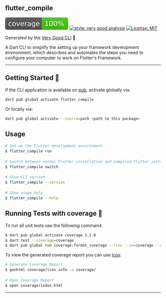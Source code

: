## flutter_compile

![coverage][coverage_badge]
[![style: very good analysis][very_good_analysis_badge]][very_good_analysis_link]
[![License: MIT][license_badge]][license_link]

Generated by the [Very Good CLI][very_good_cli_link] 🤖

A Dart CLI to simplify the setting up your framework development environment, which describes and automates the steps you need to configure your computer to work on Flutter's Framework.

---

## Getting Started 🚀

If the CLI application is available on [pub](https://pub.dev), activate globally via:

```sh
dart pub global activate flutter_compile
```

Or locally via:

```sh
dart pub global activate --source=path <path to this package>
```

## Usage

```sh
# Set up the Flutter development environment
$ flutter_compile run

# Switch between normal Flutter installation and compiled Flutter installation
$ flutter_compile switch

# Show CLI version
$ flutter_compile --version

# Show usage help
$ flutter_compile --help
```

## Running Tests with coverage 🧪

To run all unit tests use the following command:

```sh
$ dart pub global activate coverage 1.2.0
$ dart test --coverage=coverage
$ dart pub global run coverage:format_coverage --lcov --in=coverage --out=coverage/lcov.info
```

To view the generated coverage report you can use [lcov](https://github.com/linux-test-project/lcov).

```sh
# Generate Coverage Report
$ genhtml coverage/lcov.info -o coverage/

# Open Coverage Report
$ open coverage/index.html
```

---

[coverage_badge]: coverage_badge.svg
[license_badge]: https://img.shields.io/badge/license-MIT-blue.svg
[license_link]: https://opensource.org/licenses/MIT
[very_good_analysis_badge]: https://img.shields.io/badge/style-very_good_analysis-B22C89.svg
[very_good_analysis_link]: https://pub.dev/packages/very_good_analysis
[very_good_cli_link]: https://github.com/VeryGoodOpenSource/very_good_cli